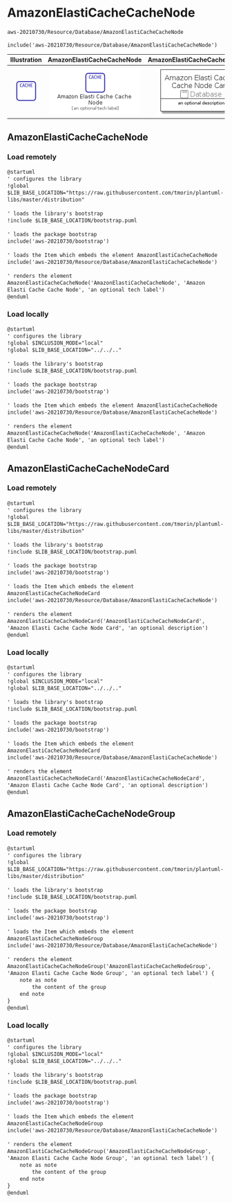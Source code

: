 # AmazonElastiCacheCacheNode


```text
aws-20210730/Resource/Database/AmazonElastiCacheCacheNode
```

```text
include('aws-20210730/Resource/Database/AmazonElastiCacheCacheNode')
```



| Illustration | AmazonElastiCacheCacheNode | AmazonElastiCacheCacheNodeCard | AmazonElastiCacheCacheNodeGroup |
| :---: | :---: | :---: | :---: |
| ![illustration for Illustration](../../../aws-20210730/Resource/Database/AmazonElastiCacheCacheNode.png) | ![illustration for AmazonElastiCacheCacheNode](../../../aws-20210730/Resource/Database/AmazonElastiCacheCacheNode.Local.png) | ![illustration for AmazonElastiCacheCacheNodeCard](../../../aws-20210730/Resource/Database/AmazonElastiCacheCacheNodeCard.Local.png) | ![illustration for AmazonElastiCacheCacheNodeGroup](../../../aws-20210730/Resource/Database/AmazonElastiCacheCacheNodeGroup.Local.png) |




## AmazonElastiCacheCacheNode

### Load remotely
```plantuml
@startuml
' configures the library
!global $LIB_BASE_LOCATION="https://raw.githubusercontent.com/tmorin/plantuml-libs/master/distribution"

' loads the library's bootstrap
!include $LIB_BASE_LOCATION/bootstrap.puml

' loads the package bootstrap
include('aws-20210730/bootstrap')

' loads the Item which embeds the element AmazonElastiCacheCacheNode
include('aws-20210730/Resource/Database/AmazonElastiCacheCacheNode')

' renders the element
AmazonElastiCacheCacheNode('AmazonElastiCacheCacheNode', 'Amazon Elasti Cache Cache Node', 'an optional tech label')
@enduml
```

### Load locally
```plantuml
@startuml
' configures the library
!global $INCLUSION_MODE="local"
!global $LIB_BASE_LOCATION="../../.."

' loads the library's bootstrap
!include $LIB_BASE_LOCATION/bootstrap.puml

' loads the package bootstrap
include('aws-20210730/bootstrap')

' loads the Item which embeds the element AmazonElastiCacheCacheNode
include('aws-20210730/Resource/Database/AmazonElastiCacheCacheNode')

' renders the element
AmazonElastiCacheCacheNode('AmazonElastiCacheCacheNode', 'Amazon Elasti Cache Cache Node', 'an optional tech label')
@enduml
```

## AmazonElastiCacheCacheNodeCard

### Load remotely
```plantuml
@startuml
' configures the library
!global $LIB_BASE_LOCATION="https://raw.githubusercontent.com/tmorin/plantuml-libs/master/distribution"

' loads the library's bootstrap
!include $LIB_BASE_LOCATION/bootstrap.puml

' loads the package bootstrap
include('aws-20210730/bootstrap')

' loads the Item which embeds the element AmazonElastiCacheCacheNodeCard
include('aws-20210730/Resource/Database/AmazonElastiCacheCacheNode')

' renders the element
AmazonElastiCacheCacheNodeCard('AmazonElastiCacheCacheNodeCard', 'Amazon Elasti Cache Cache Node Card', 'an optional description')
@enduml
```

### Load locally
```plantuml
@startuml
' configures the library
!global $INCLUSION_MODE="local"
!global $LIB_BASE_LOCATION="../../.."

' loads the library's bootstrap
!include $LIB_BASE_LOCATION/bootstrap.puml

' loads the package bootstrap
include('aws-20210730/bootstrap')

' loads the Item which embeds the element AmazonElastiCacheCacheNodeCard
include('aws-20210730/Resource/Database/AmazonElastiCacheCacheNode')

' renders the element
AmazonElastiCacheCacheNodeCard('AmazonElastiCacheCacheNodeCard', 'Amazon Elasti Cache Cache Node Card', 'an optional description')
@enduml
```

## AmazonElastiCacheCacheNodeGroup

### Load remotely
```plantuml
@startuml
' configures the library
!global $LIB_BASE_LOCATION="https://raw.githubusercontent.com/tmorin/plantuml-libs/master/distribution"

' loads the library's bootstrap
!include $LIB_BASE_LOCATION/bootstrap.puml

' loads the package bootstrap
include('aws-20210730/bootstrap')

' loads the Item which embeds the element AmazonElastiCacheCacheNodeGroup
include('aws-20210730/Resource/Database/AmazonElastiCacheCacheNode')

' renders the element
AmazonElastiCacheCacheNodeGroup('AmazonElastiCacheCacheNodeGroup', 'Amazon Elasti Cache Cache Node Group', 'an optional tech label') {
    note as note
        the content of the group
    end note
}
@enduml
```

### Load locally
```plantuml
@startuml
' configures the library
!global $INCLUSION_MODE="local"
!global $LIB_BASE_LOCATION="../../.."

' loads the library's bootstrap
!include $LIB_BASE_LOCATION/bootstrap.puml

' loads the package bootstrap
include('aws-20210730/bootstrap')

' loads the Item which embeds the element AmazonElastiCacheCacheNodeGroup
include('aws-20210730/Resource/Database/AmazonElastiCacheCacheNode')

' renders the element
AmazonElastiCacheCacheNodeGroup('AmazonElastiCacheCacheNodeGroup', 'Amazon Elasti Cache Cache Node Group', 'an optional tech label') {
    note as note
        the content of the group
    end note
}
@enduml
```

